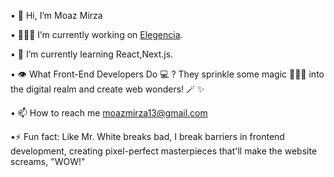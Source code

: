 • 👋 Hi, I’m Moaz Mirza

• 👨🏻‍💻 I’m currently working on [Elegencia](https://www.example.com).

• 🌱 I’m currently learning React,Next.js.

• 👁️ What Front-End Developers Do 💻 ? They sprinkle some magic 🧙🏻‍♂️ into the digital realm and create web wonders! 🪄 ✨ 

• 📫 How to reach me moazmirza13@gmail.com

•⚡ Fun fact: Like Mr. White breaks bad, I break barriers in frontend development, creating pixel-perfect masterpieces that'll make the website screams, "WOW!" 

